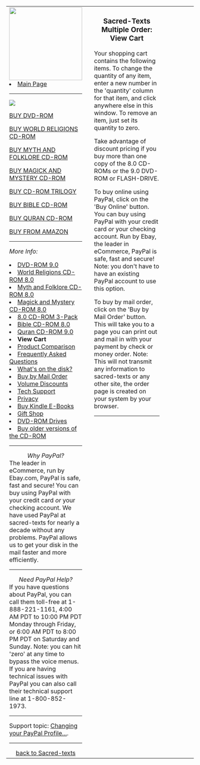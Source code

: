 <body>
 <table align="center" width="95%" border="0">
 <tr><td width="18%" valign="top"><span class="p-small">
 <a href="index.htm"><img src="../img/1000book.jpg" height="196" border="0"><br></a>
 <li><span class="p-small2"><a href="index.htm">Main Page</a><br></span>
 <hr>
 <img src="img/buynow.jpg">
 <p><a href="https://www.paypal.com/cgi-bin/webscr?cmd=_xclick&amp;business=sales@sacred-texts.com&amp;item_name=Internet+Sacred+Text+Archive+DVD-ROM+9.0&amp;item_number=dvd90&amp;amount=99.95&amp;quantity=1&amp;custom=ship:b;payby:paypal;dvd90:1;&amp;return=https://www.sacred-texts.com/cdshop/thanks.htm&amp;cancel_return=https://www.sacred-texts.com/cdshop/sorry.htm&amp;cn=Special+Instructions+(optional)">BUY DVD-ROM</a></p>
 <p><a href="https://www.paypal.com/cgi-bin/webscr?cmd=_xclick&amp;business=sales@sacred-texts.com&amp;item_name=World+Religions+CD-ROM+8.0&amp;item_number=cd801&amp;amount=19.95&amp;quantity=1&amp;custom=ship:c;payby:paypal;cd801:1;&amp;return=https://www.sacred-texts.com/cdshop/thanks.htm&amp;cancel_return=https://www.sacred-texts.com/cdshop/sorry.htm&amp;cn=Special+Instructions+(optional)">BUY WORLD RELIGIONS CD-ROM</a></p>
 <p><a href="https://www.paypal.com/cgi-bin/webscr?cmd=_xclick&amp;business=sales@sacred-texts.com&amp;item_name=Myth+and+Folklore+CD-ROM+8.0&amp;item_number=cd802&amp;amount=19.95&amp;quantity=1&amp;custom=ship:c;payby:paypal;cd802:1;&amp;return=https://www.sacred-texts.com/cdshop/thanks.htm&amp;cancel_return=https://www.sacred-texts.com/cdshop/sorry.htm&amp;cn=Special+Instructions+(optional)">BUY MYTH AND FOLKLORE CD-ROM</a></p>
 <p><a href="https://www.paypal.com/cgi-bin/webscr?cmd=_xclick&amp;business=sales@sacred-texts.com&amp;item_name=Magick+and+Mystery+CD-ROM+8.0&amp;item_number=cd803&amp;amount=19.95&amp;quantity=1&amp;custom=ship:c;payby:paypal;cd803:1;&amp;return=https://www.sacred-texts.com/cdshop/thanks.htm&amp;cancel_return=https://www.sacred-texts.com/cdshop/sorry.htm&amp;cn=Special+Instructions+(optional)">BUY MAGICK AND MYSTERY CD-ROM</a></p>
 <p><a href="https://www.paypal.com/cgi-bin/webscr?cmd=_xclick&amp;business=sales@sacred-texts.com&amp;item_name=8.0+CD-ROM+3-Pack&amp;item_number=cd8all&amp;amount=49.95&amp;quantity=1&amp;custom=ship:c;payby:paypal;cd8all:1;&amp;return=https://www.sacred-texts.com/cdshop/thanks.htm&amp;cancel_return=https://www.sacred-texts.com/cdshop/sorry.htm&amp;cn=Special+Instructions+(optional)">BUY CD-ROM TRILOGY</a></p>
 <p><a href="https://www.paypal.com/cgi-bin/webscr?cmd=_xclick&amp;business=sales@sacred-texts.com&amp;item_name=Bible+CD-ROM+8.0&amp;item_number=cdb8&amp;amount=9.95&amp;undefined_quantity=1&amp;custom=ship:c;payby:paypal;cdb8:-1;&amp;return=https://www.sacred-texts.com/cdshop/thanks.htm&amp;cancel_return=https://www.sacred-texts.com/cdshop/sorry.htm&amp;cn=Special+Instructions+(optional)">BUY BIBLE CD-ROM</a></p>
 <p><a href="https://www.paypal.com/cgi-bin/webscr?cmd=_xclick&amp;business=sales@sacred-texts.com&amp;item_name=Quran+CD-ROM+9.0&amp;item_number=cdq9&amp;amount=9.95&amp;undefined_quantity=1&amp;custom=ship:c;payby:paypal;cdq9:-1;&amp;return=https://www.sacred-texts.com/cdshop/thanks.htm&amp;cancel_return=https://www.sacred-texts.com/cdshop/sorry.htm&amp;cn=Special+Instructions+(optional)">BUY QURAN CD-ROM</a></p>
 <p><a href="amazon.htm">BUY FROM AMAZON</a></p>
 <hr>
 <p><i>More Info:</i></p>
 </li><li><span class="p-small2"><a href="dvd90/index.htm">DVD-ROM 9.0</a><br></span>
 </li><li><span class="p-small2"><a href="cd801/index.htm">World Religions CD-ROM 8.0</a><br></span>
 </li><li><span class="p-small2"><a href="cd802/index.htm">Myth and Folklore CD-ROM 8.0</a><br></span>
 </li><li><span class="p-small2"><a href="cd803/index.htm">Magick and Mystery CD-ROM 8.0</a><br></span>
 </li><li><span class="p-small2"><a href="cd8all/index.htm">8.0 CD-ROM 3-Pack</a><br></span>
 </li><li><span class="p-small2"><a href="cdb8/index.htm">Bible CD-ROM 8.0</a><br></span>
 </li><li><span class="p-small2"><a href="cdq9/index.htm">Quran CD-ROM 9.0</a><br></span>
 </li><li><span class="p-small2"><b>View Cart</b><br></span>
 </li><li><span class="p-small2"><a href="compare.htm">Product Comparison</a><br></span>
 </li><li><span class="p-small2"><a href="faq.htm">Frequently Asked Questions</a><br></span>
 </li><li><span class="p-small2"><a href="whatson.htm">What's on the disk?</a><br></span>
 </li><li><span class="p-small2"><a href="mailord.htm">Buy by Mail Order</a><br></span>
 </li><li><span class="p-small2"><a href="volume.htm">Volume Discounts</a><br></span>
 </li><li><span class="p-small2"><a href="support.htm">Tech Support</a><br></span>
 </li><li><span class="p-small2"><a href="privacy.htm">Privacy</a><br></span>
 </li><li><span class="p-small2"><a href="kindle.htm">Buy Kindle E-Books</a><br></span>
 </li><li><span class="p-small2"><a href="giftshop.htm">Gift Shop</a><br></span>
 </li><li><span class="p-small2"><a href="dvdrom.htm">DVD-ROM Drives</a><br></span>
 </li><li><span class="p-small2"><a href="remain.htm">Buy older versions of the CD-ROM</a><br></span>
 <hr>
 <center><i>Why PayPal?</i></center>
 The leader in eCommerce, run by Ebay.com, PayPal is safe, fast and secure!
 You can buy using PayPal with your credit card <i>or</i> your checking account.
 We have used PayPal at sacred-texts for nearly a decade without any problems.
 PayPal allows us to get your disk in the mail faster and more efficiently.<br>
 <hr>
 <center><i>Need PayPal Help?</i></center>
 If you have questions about PayPal, you can call them toll-free at 1-888-221-1161, 4:00 AM PDT to 10:00 PM PDT Monday through Friday, or 6:00 AM PDT to 8:00 PM PDT on Saturday and Sunday. Note: you can hit 'zero' at any time to bypass the voice menus. If you are having technical issues with PayPal you can also call their technical support line at 1-800-852-1973.
 <hr>
 Support topic: <a href="../support.htm#ppprof">Changing your PayPal Profile...</a>.
 <hr>
 <center><a href="../index.htm">back to Sacred-texts</a></center>
 </li></span>
 </td>
 <td width="2%" valign="top"><span class="p-small">
 </span>
 </td>
 <td width="54%" valign="top"><span class="p-small">
 <h3 align="center">Sacred-Texts Multiple Order: View Cart</h3>
 
 <script src="cookies.js" language="JavaScript" type="text/javascript">;
 </script>
 <script src="sku.js" language="JavaScript" type="text/javascript">;
 </script>
 <script src="price.js" language="JavaScript" type="text/javascript">;
 </script>
 <script src="cart.js" language="JavaScript" type="text/javascript">;
 </script>
 
 </span>  <p><span class="p-small">Your shopping cart contains the following items.
   To change the quantity of any item, enter a new number in the
   'quantity' column for that item, and click anywhere else in this
   window.
     <span class="style3">To remove an item, just set its quantity to zero.</span>  </span></p>
   <span class="p-small"><span class="p-small">
   <p>
   Take advantage of discount pricing if you buy more than one copy of
   the 8.0 CD-ROMs or the 9.0 DVD-ROM or FLASH-DRIVE.
   </p>
   </span>
   <center>
   <script language="JavaScript" type="text/javascript">;
 displayCart();
 </script>
   </center>
   <span class="p-small">
 <p>
 To buy online using PayPal, click on the 'Buy Online' button.
 You can buy using PayPal with your credit card
 <i>or</i> your checking account. Run by Ebay, 
 the leader in eCommerce, PayPal is safe, fast and secure!
 Note: you don't have to have an existing
 PayPal account to use this option.
 </p>
 
 <p>
 To buy by mail order, click on the 'Buy by Mail Order' button.
 This will take you to a page you can print out and mail in with
 your payment by check or money order.
 Note: This will not transmit any information to sacred-texts or any other
 site, the order page is created on your system by your browser.
 </p>
 <hr>
   </span>
   </span>
 </td>
 <td width="2%" valign="top"><span class="p-small">
 </span>
 </td>
 <td width="32%" valign="top"><span class="p-small">
 </span>
 </td>
 </tr>
 </table>
 </body>